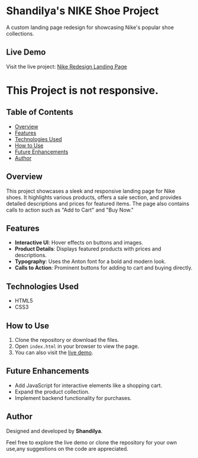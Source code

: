 # Shandilya's NIKE Shoe Project

A custom landing page redesign for showcasing Nike's popular shoe collections.

## Live Demo

Visit the live project: [Nike Redesign Landing Page](https://rvshandilya.github.io/NIKE-REDESIGN_LP/) 
# This Project is not responsive.

## Table of Contents
- [Overview](#overview)
- [Features](#features)
- [Technologies Used](#technologies-used)
- [How to Use](#how-to-use)
- [Future Enhancements](#future-enhancements)
- [Author](#author)

## Overview
This project showcases a sleek and responsive landing page for Nike shoes. It highlights various products, offers a sale section, and provides detailed descriptions and prices for featured items. The page also contains calls to action such as "Add to Cart" and "Buy Now."

## Features
- **Interactive UI**: Hover effects on buttons and images.
- **Product Details**: Displays featured products with prices and descriptions.
- **Typography**: Uses the Anton font for a bold and modern look.
- **Calls to Action**: Prominent buttons for adding to cart and buying directly.

## Technologies Used
- HTML5
- CSS3

## How to Use
1. Clone the repository or download the files.
2. Open `index.html` in your browser to view the page.
3. You can also visit the [live demo](https://rvshandilya.github.io/NIKE-REDESIGN_LP/).

## Future Enhancements
- Add JavaScript for interactive elements like a shopping cart.
- Expand the product collection.
- Implement backend functionality for purchases.

## Author
Designed and developed by **Shandilya**.

Feel free to explore the live demo or clone the repository for your own use,any suggestions on the code are appreciated.
